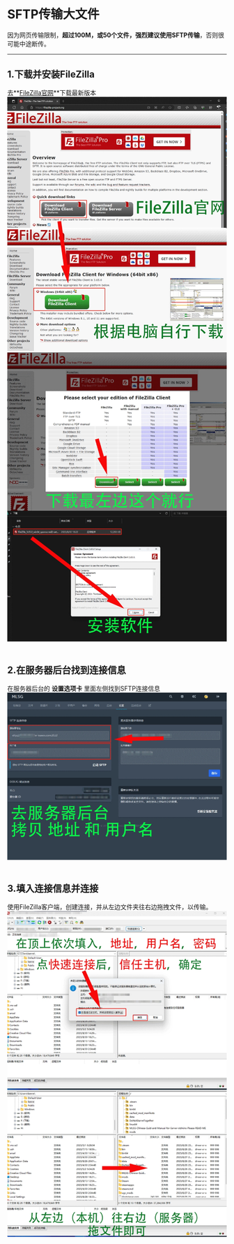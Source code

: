 # SFTP传输大文件
因为网页传输限制，**超过100M，或50个文件，强烈建议使用SFTP传输**，否则很可能中途断传。

---

## 1.下载并安装FileZilla

去**[FileZilla官网](https://filezilla-project.org/)**下载最新版本  
![FileZilla官网](\assets\2.0\filetransfer-1.png)  
![FileZilla官网](\assets\2.0\filetransfer-2.png)  
<br>

## 2.在服务器后台找到连接信息

在服务器后台的 **设置选项卡** 里面左侧找到SFTP连接信息
![连接信息](\assets\2.0\filetransfer-3.png)   
<br>

## 3.填入连接信息并连接

使用FileZilla客户端，创建连接，并从左边文件夹往右边拖拽文件，以传输。
![创建连接](\assets\2.0\filetransfer-4.png)   
<br>
